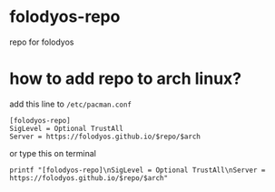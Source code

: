 # folodyos-repo
repo for folodyos
# how to add repo to arch linux?
add this line to `/etc/pacman.conf`
```
[folodyos-repo]
SigLevel = Optional TrustAll
Server = https://folodyos.github.io/$repo/$arch
```
or type this on terminal
```
printf "[folodyos-repo]\nSigLevel = Optional TrustAll\nServer = https://folodyos.github.io/$repo/$arch"
```
